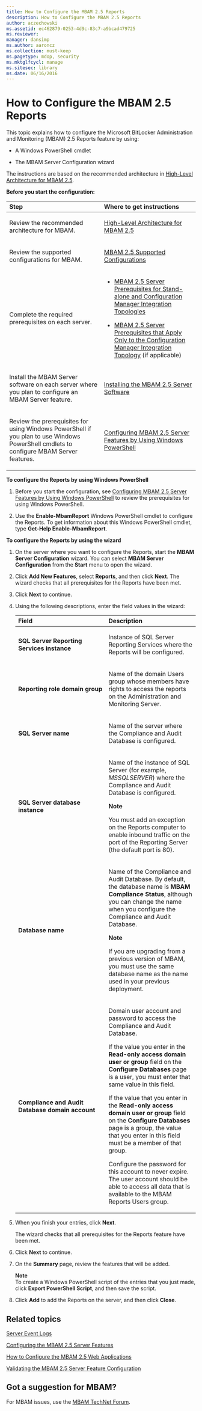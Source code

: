 ```yaml
---
title: How to Configure the MBAM 2.5 Reports
description: How to Configure the MBAM 2.5 Reports
author: aczechowski
ms.assetid: ec462879-0253-4d9c-83c7-a9bcad479725
ms.reviewer: 
manager: dansimp
ms.author: aaroncz
ms.collection: must-keep
ms.pagetype: mdop, security
ms.mktglfcycl: manage
ms.sitesec: library
ms.date: 06/16/2016
---
```



# How to Configure the MBAM 2.5 Reports


This topic explains how to configure the Microsoft BitLocker Administration and Monitoring (MBAM) 2.5 Reports feature by using:

-   A Windows PowerShell cmdlet

-   The MBAM Server Configuration wizard

The instructions are based on the recommended architecture in [High-Level Architecture for MBAM 2.5](high-level-architecture-for-mbam-25.md).

**Before you start the configuration:**

<table>
<colgroup>
<col width="50%" />
<col width="50%" />
</colgroup>
<thead>
<tr class="header">
<th align="left">Step</th>
<th align="left">Where to get instructions</th>
</tr>
</thead>
<tbody>
<tr class="odd">
<td align="left"><p>Review the recommended architecture for MBAM.</p></td>
<td align="left"><p><a href="high-level-architecture-for-mbam-25.md" data-raw-source="[High-Level Architecture for MBAM 2.5](high-level-architecture-for-mbam-25.md)">High-Level Architecture for MBAM 2.5</a></p></td>
</tr>
<tr class="even">
<td align="left"><p>Review the supported configurations for MBAM.</p></td>
<td align="left"><p><a href="mbam-25-supported-configurations.md" data-raw-source="[MBAM 2.5 Supported Configurations](mbam-25-supported-configurations.md)">MBAM 2.5 Supported Configurations</a></p></td>
</tr>
<tr class="odd">
<td align="left"><p>Complete the required prerequisites on each server.</p></td>
<td align="left"><ul>
<li><p><a href="mbam-25-server-prerequisites-for-stand-alone-and-configuration-manager-integration-topologies.md" data-raw-source="[MBAM 2.5 Server Prerequisites for Stand-alone and Configuration Manager Integration Topologies](mbam-25-server-prerequisites-for-stand-alone-and-configuration-manager-integration-topologies.md)">MBAM 2.5 Server Prerequisites for Stand-alone and Configuration Manager Integration Topologies</a></p></li>
<li><p><a href="mbam-25-server-prerequisites-that-apply-only-to-the-configuration-manager-integration-topology.md" data-raw-source="[MBAM 2.5 Server Prerequisites that Apply Only to the Configuration Manager Integration Topology](mbam-25-server-prerequisites-that-apply-only-to-the-configuration-manager-integration-topology.md)">MBAM 2.5 Server Prerequisites that Apply Only to the Configuration Manager Integration Topology</a> (if applicable)</p></li>
</ul></td>
</tr>
<tr class="even">
<td align="left"><p>Install the MBAM Server software on each server where you plan to configure an MBAM Server feature.</p></td>
<td align="left"><p><a href="installing-the-mbam-25-server-software.md" data-raw-source="[Installing the MBAM 2.5 Server Software](installing-the-mbam-25-server-software.md)">Installing the MBAM 2.5 Server Software</a></p></td>
</tr>
<tr class="odd">
<td align="left"><p>Review the prerequisites for using Windows PowerShell if you plan to use Windows PowerShell cmdlets to configure MBAM Server features.</p></td>
<td align="left"><p><a href="configuring-mbam-25-server-features-by-using-windows-powershell.md" data-raw-source="[Configuring MBAM 2.5 Server Features by Using Windows PowerShell](configuring-mbam-25-server-features-by-using-windows-powershell.md)">Configuring MBAM 2.5 Server Features by Using Windows PowerShell</a></p></td>
</tr>
</tbody>
</table>



**To configure the Reports by using Windows PowerShell**

1.  Before you start the configuration, see [Configuring MBAM 2.5 Server Features by Using Windows PowerShell](configuring-mbam-25-server-features-by-using-windows-powershell.md) to review the prerequisites for using Windows PowerShell.

2.  Use the **Enable-MbamReport** Windows PowerShell cmdlet to configure the Reports. To get information about this Windows PowerShell cmdlet, type **Get-Help Enable-MbamReport**.

**To configure the Reports by using the wizard**

1. On the server where you want to configure the Reports, start the **MBAM Server Configuration** wizard. You can select **MBAM Server Configuration** from the **Start** menu to open the wizard.

2. Click **Add New Features**, select **Reports**, and then click **Next**. The wizard checks that all prerequisites for the Reports have been met.

3. Click **Next** to continue.

4. Using the following descriptions, enter the field values in the wizard:

   <table>
   <colgroup>
   <col width="50%" />
   <col width="50%" />
   </colgroup>
   <thead>
   <tr class="header">
   <th align="left">Field</th>
   <th align="left">Description</th>
   </tr>
   </thead>
   <tbody>
   <tr class="odd">
   <td align="left"><p><strong>SQL Server Reporting Services instance</strong></p></td>
   <td align="left"><p>Instance of SQL Server Reporting Services where the Reports will be configured.</p></td>
   </tr>
   <tr class="even">
   <td align="left"><p><strong>Reporting role domain group</strong></p></td>
   <td align="left"><p>Name of the domain Users group whose members have rights to access the reports on the Administration and Monitoring Server.</p></td>
   </tr>
   <tr class="odd">
   <td align="left"><p><strong>SQL Server name</strong></p></td>
   <td align="left"><p>Name of the server where the Compliance and Audit Database is configured.</p></td>
   </tr>
   <tr class="even">
   <td align="left"><p><strong>SQL Server database instance</strong></p></td>
   <td align="left"><p>Name of the instance of SQL Server (for example, <em>MSSQLSERVER</em>) where the Compliance and Audit Database is configured.</p>
   <div class="alert">
   <strong>Note</strong><br/><p>You must add an exception on the Reports computer to enable inbound traffic on the port of the Reporting Server (the default port is 80).</p>
   </div>
   <div>

   </div></td>
   </tr>
   <tr class="odd">
   <td align="left"><p><strong>Database name</strong></p></td>
   <td align="left"><p>Name of the Compliance and Audit Database. By default, the database name is <strong>MBAM Compliance Status</strong>, although you can change the name when you configure the Compliance and Audit Database.</p>
   <div class="alert">
   <strong>Note</strong><br/><p>If you are upgrading from a previous version of MBAM, you must use the same database name as the name used in your previous deployment.</p>
   </div>
   <div>

   </div></td>
   </tr>
   <tr class="even">
   <td align="left"><p><strong>Compliance and Audit Database domain account</strong></p></td>
   <td align="left"><p>Domain user account and password to access the Compliance and Audit Database.</p>
   <p>If the value you enter in the <strong>Read-only access domain user or group</strong> field on the <strong>Configure Databases</strong> page is a user, you must enter that same value in this field.</p>
   <p>If the value that you enter in the <strong>Read-only access domain user or group</strong> field on the <strong>Configure Databases</strong> page is a group, the value that you enter in this field must be a member of that group.</p>
   <p>Configure the password for this account to never expire. The user account should be able to access all data that is available to the MBAM Reports Users group.</p></td>
   </tr>
   </tbody>
   </table>



5. When you finish your entries, click **Next**.

   The wizard checks that all prerequisites for the Reports feature have been met.

6. Click **Next** to continue.

7. On the **Summary** page, review the features that will be added.

   **Note**  
   To create a Windows PowerShell script of the entries that you just made, click **Export PowerShell Script**, and then save the script.



8. Click **Add** to add the Reports on the server, and then click **Close**.



## Related topics


[Server Event Logs](server-event-logs.md)

[Configuring the MBAM 2.5 Server Features](configuring-the-mbam-25-server-features.md)

[How to Configure the MBAM 2.5 Web Applications](how-to-configure-the-mbam-25-web-applications.md)

[Validating the MBAM 2.5 Server Feature Configuration](validating-the-mbam-25-server-feature-configuration.md)


## Got a suggestion for MBAM?

For MBAM issues, use the [MBAM TechNet Forum](https://social.technet.microsoft.com/Forums/home?forum=mdopmbam).






